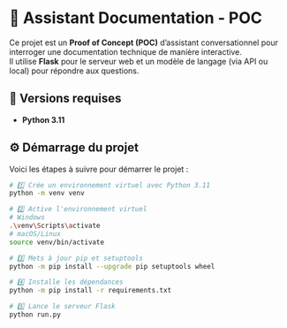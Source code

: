 # 🤖 Assistant Documentation - POC

Ce projet est un **Proof of Concept (POC)** d’assistant conversationnel pour interroger une documentation technique de manière interactive.  
Il utilise **Flask** pour le serveur web et un modèle de langage (via API ou local) pour répondre aux questions.

## 🚀 Versions requises

- **Python 3.11**

## ⚙️ Démarrage du projet

Voici les étapes à suivre pour démarrer le projet :

```bash
# 1️⃣ Crée un environnement virtuel avec Python 3.11
python -m venv venv

# 2️⃣ Active l'environnement virtuel
# Windows
.\venv\Scripts\activate
# macOS/Linux
source venv/bin/activate

# 3️⃣ Mets à jour pip et setuptools
python -m pip install --upgrade pip setuptools wheel

# 4️⃣ Installe les dépendances
python -m pip install -r requirements.txt

# 5️⃣ Lance le serveur Flask
python run.py